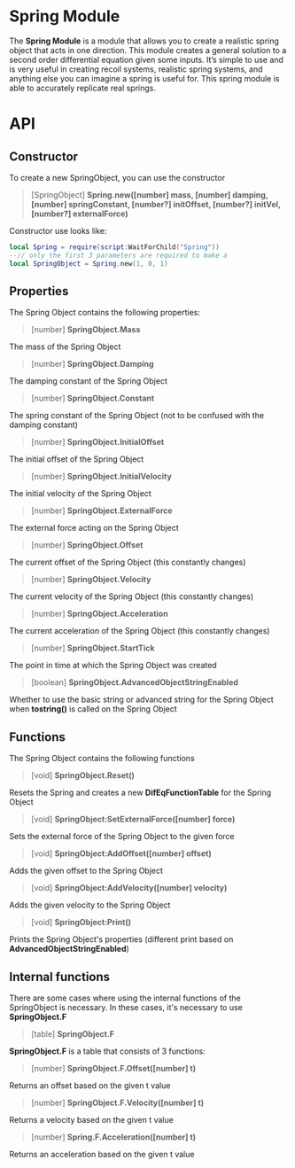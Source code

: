 # Spring Module

The **Spring Module** is a module that allows you to create a realistic spring object that acts in one direction. This module creates a general solution to a second order differential equation given some inputs. It’s simple to use and is very useful in creating recoil systems, realistic spring systems, and anything else you can imagine a spring is useful for. This spring module is able to accurately replicate real springs.

# API

## Constructor

To create a new SpringObject, you can use the constructor

> [SpringObject] **Spring.new([number] mass, [number] damping, [number] springConstant, [number?] initOffset, [number?] initVel, [number?] externalForce)**

Constructor use looks like:

```lua
local Spring = require(script:WaitForChild("Spring"))
--// only the first 3 parameters are required to make a
local SpringObject = Spring.new(1, 0, 1)
```

## Properties

The Spring Object contains the following properties:

> [number] **SpringObject.Mass**

The mass of the Spring Object

> [number] **SpringObject.Damping**

The damping constant of the Spring Object

> [number] **SpringObject.Constant**

The spring constant of the Spring Object (not to be confused with the damping constant)

> [number] **SpringObject.InitialOffset**

The initial offset of the Spring Object

> [number] **SpringObject.InitialVelocity**

The initial velocity of the Spring Object

> [number] **SpringObject.ExternalForce**

The external force acting on the Spring Object

> [number] **SpringObject.Offset**

The current offset of the Spring Object (this constantly changes)

> [number] **SpringObject.Velocity**

The current velocity of the Spring Object (this constantly changes)

> [number] **SpringObject.Acceleration**

The current acceleration of the Spring Object (this constantly changes)

> [number] **SpringObject.StartTick**

The point in time at which the Spring Object was created

> [boolean] **SpringObject.AdvancedObjectStringEnabled**

Whether to use the basic string or advanced string for the Spring Object when **tostring()** is called on the Spring Object

## Functions

The Spring Object contains the following functions

> [void] **SpringObject.Reset()**

Resets the Spring and creates a new **DifEqFunctionTable** for the Spring Object

> [void] **SpringObject:SetExternalForce([number] force)**

Sets the external force of the Spring Object to the given force

> [void] **SpringObject:AddOffset([number] offset)**

Adds the given offset to the Spring Object

> [void] **SpringObject:AddVelocity([number] velocity)**

Adds the given velocity to the Spring Object

> [void] **SpringObject:Print()**

Prints the Spring Object's properties (different print based on **AdvancedObjectStringEnabled**)

## Internal functions

There are some cases where using the internal functions of the SpringObject is necessary. In these cases, it's necessary to use **SpringObject.F**

> [table] **SpringObject.F**

**SpringObject.F** is a table that consists of 3 functions:

> [number] **SpringObject.F.Offset([number] t)**

Returns an offset based on the given t value

> [number] **SpringObject.F.Velocity([number] t)**

Returns a velocity based on the given t value

> [number] **Spring.F.Acceleration([number] t)**

Returns an acceleration based on the given t value